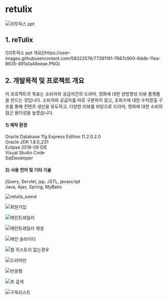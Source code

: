 # retulix

![리투릭스 ppt](https://user-images.githubusercontent.com/58322576/77391195-7798f600-6ddb-11ea-99e9-2d56f11ad538.PNG)

<h2>1. reTulix</h2>
![리투릭스 ppt 개요](https://user-images.githubusercontent.com/58322576/77391191-7667c900-6ddb-11ea-8635-491a1a48eeae.PNG)

<h2>2. 개발목적 및 프로젝트 개요</h2>

이 프로젝트의 목표는 소비자와 공급자간의 드라마, 영화에 대한 양방향성 리뷰 플랫폼을 만드는 것입니다. 
소비자와 공급자를 따로 구분하지 않고, 조회수에 대한 수익창출 구조를 통해 컨텐츠 생산을 유도하고, 다양한 리뷰를 바탕으로 드라마,
 영화에 대한 소비의 접근 용이성을 높였습니다.
 
<h4>1) 제작 환경</h4>
Oracle Database 11g Express Edition  11.2.0.2.0<br>
Oracle JDK 1.8.0_231<br>
Eclipse 2019-09 IDE<br>
Visual Studio Code<br>
SqlDeveloper<br>

 <h4>2) 사용 언어 및 기타 기술</h4>
jQuery, Servlet, jsp, JSTL, javascript<br>
Java, Ajax, Spring, MyBatis

![retulix_exerd](https://user-images.githubusercontent.com/58322576/77390001-0277f180-6dd8-11ea-89de-396bea54232a.PNG)

![회원가입](https://user-images.githubusercontent.com/58322576/77389278-191d4900-6dd6-11ea-8872-56e2aa8d2c7d.PNG)

![메인트레일러](https://user-images.githubusercontent.com/58322576/77389289-2803fb80-6dd6-11ea-8315-0d4259a0352b.PNG)

![메인트레일러 재생](https://user-images.githubusercontent.com/58322576/77389314-3520ea80-6dd6-11ea-8613-3f30cc17c2ac.PNG)

![메인 슬라이더](https://user-images.githubusercontent.com/58322576/77389349-4cf86e80-6dd6-11ea-9df0-cbde53aa8b97.PNG)

![찜 히스토리 없는경우](https://user-images.githubusercontent.com/58322576/77389369-597cc700-6dd6-11ea-83dd-b907118a0bf9.PNG)

![드라마만](https://user-images.githubusercontent.com/58322576/77389357-51bd2280-6dd6-11ea-9255-93dfe9e22afd.PNG)

![반응형](https://user-images.githubusercontent.com/58322576/77389360-5386e600-6dd6-11ea-8189-9d694233b3f4.PNG)

![프 검색](https://user-images.githubusercontent.com/58322576/77389379-600b3e80-6dd6-11ea-89b5-cb6355e39095.PNG)

![구독리스트](https://user-images.githubusercontent.com/58322576/77389452-9b0d7200-6dd6-11ea-8a79-31ebcb2d69ea.PNG)
